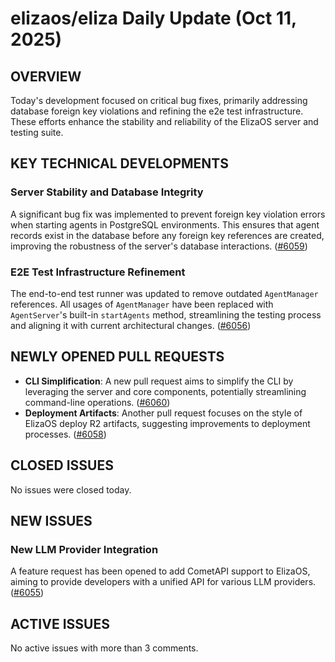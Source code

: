# elizaos/eliza Daily Update (Oct 11, 2025)
## OVERVIEW 
Today's development focused on critical bug fixes, primarily addressing database foreign key violations and refining the e2e test infrastructure. These efforts enhance the stability and reliability of the ElizaOS server and testing suite.

## KEY TECHNICAL DEVELOPMENTS

### Server Stability and Database Integrity
A significant bug fix was implemented to prevent foreign key violation errors when starting agents in PostgreSQL environments. This ensures that agent records exist in the database before any foreign key references are created, improving the robustness of the server's database interactions. ([#6059](https://github.com/elizaos/eliza/pull/6059))

### E2E Test Infrastructure Refinement
The end-to-end test runner was updated to remove outdated `AgentManager` references. All usages of `AgentManager` have been replaced with `AgentServer`'s built-in `startAgents` method, streamlining the testing process and aligning it with current architectural changes. ([#6056](https://github.com/elizaos/eliza/pull/6056))

## NEWLY OPENED PULL REQUESTS
- **CLI Simplification**: A new pull request aims to simplify the CLI by leveraging the server and core components, potentially streamlining command-line operations. ([#6060](https://github.com/elizaos/eliza/pull/6060))
- **Deployment Artifacts**: Another pull request focuses on the style of ElizaOS deploy R2 artifacts, suggesting improvements to deployment processes. ([#6058](https://github.com/elizaos/eliza/pull/6058))

## CLOSED ISSUES
No issues were closed today.

## NEW ISSUES

### New LLM Provider Integration
A feature request has been opened to add CometAPI support to ElizaOS, aiming to provide developers with a unified API for various LLM providers. ([#6055](https://github.com/elizaos/eliza/issues/6055))

## ACTIVE ISSUES
No active issues with more than 3 comments.